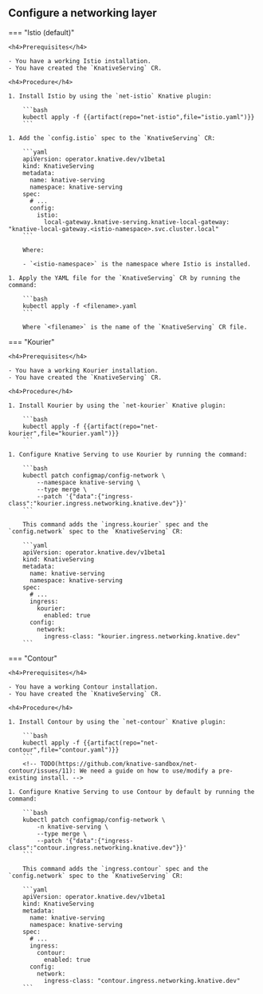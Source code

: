 <!-- Snippet used in the following topics:
- docs/serving/install/README.md
-->
## Configure a networking layer

<!-- TODO: Link to document/diagram describing what is a networking layer.  -->

=== "Istio (default)"

    <h4>Prerequisites</h4>

    - You have a working Istio installation.
    - You have created the `KnativeServing` CR.

    <h4>Procedure</h4>

    1. Install Istio by using the `net-istio` Knative plugin:

        ```bash
        kubectl apply -f {{artifact(repo="net-istio",file="istio.yaml")}}
        ```

    1. Add the `config.istio` spec to the `KnativeServing` CR:

        ```yaml
        apiVersion: operator.knative.dev/v1beta1
        kind: KnativeServing
        metadata:
          name: knative-serving
          namespace: knative-serving
        spec:
          # ...
          config:
            istio:
              local-gateway.knative-serving.knative-local-gateway: "knative-local-gateway.<istio-namespace>.svc.cluster.local"
        ```

        Where:

        - `<istio-namespace>` is the namespace where Istio is installed.

    1. Apply the YAML file for the `KnativeServing` CR by running the command:

        ```bash
        kubectl apply -f <filename>.yaml
        ```

        Where `<filename>` is the name of the `KnativeServing` CR file.

=== "Kourier"

    <h4>Prerequisites</h4>

    - You have a working Kourier installation.
    - You have created the `KnativeServing` CR.

    <h4>Procedure</h4>

    1. Install Kourier by using the `net-kourier` Knative plugin:

        ```bash
        kubectl apply -f {{artifact(repo="net-kourier",file="kourier.yaml")}}
        ```

    1. Configure Knative Serving to use Kourier by running the command:

        ```bash
        kubectl patch configmap/config-network \
            --namespace knative-serving \
            --type merge \
            --patch '{"data":{"ingress-class":"kourier.ingress.networking.knative.dev"}}'
        ```

        This command adds the `ingress.kourier` spec and the `config.network` spec to the `KnativeServing` CR:

        ```yaml
        apiVersion: operator.knative.dev/v1beta1
        kind: KnativeServing
        metadata:
          name: knative-serving
          namespace: knative-serving
        spec:
          # ...
          ingress:
            kourier:
              enabled: true
          config:
            network:
              ingress-class: "kourier.ingress.networking.knative.dev"
        ```

=== "Contour"

    <h4>Prerequisites</h4>

    - You have a working Contour installation.
    - You have created the `KnativeServing` CR.

    <h4>Procedure</h4>

    1. Install Contour by using the `net-contour` Knative plugin:

        ```bash
        kubectl apply -f {{artifact(repo="net-contour",file="contour.yaml")}}
        ```
        <!-- TODO(https://github.com/knative-sandbox/net-contour/issues/11): We need a guide on how to use/modify a pre-existing install. -->

    1. Configure Knative Serving to use Contour by default by running the command:

        ```bash
        kubectl patch configmap/config-network \
            -n knative-serving \
            --type merge \
            --patch '{"data":{"ingress-class":"contour.ingress.networking.knative.dev"}}'
        ```

        This command adds the `ingress.contour` spec and the `config.network` spec to the `KnativeServing` CR:

        ```yaml
        apiVersion: operator.knative.dev/v1beta1
        kind: KnativeServing
        metadata:
          name: knative-serving
          namespace: knative-serving
        spec:
          # ...
          ingress:
            contour:
              enabled: true
          config:
            network:
              ingress-class: "contour.ingress.networking.knative.dev"
        ```

